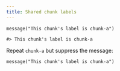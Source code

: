 ```yaml
---
title: Shared chunk labels
---
```



``` {.r}
message("This chunk's label is chunk-a")
```

``` {.plain .message}
#> This chunk's label is chunk-a
```

Repeat `chunk-a` but suppress the message:


``` {.r}
message("This chunk's label is chunk-a")
```
